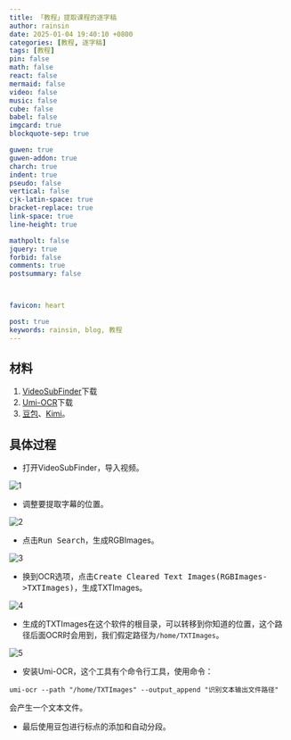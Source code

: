 ```yaml
---
title: 「教程」提取课程的逐字稿
author: rainsin
date: 2025-01-04 19:40:10 +0800
categories: [教程, 逐字稿]
tags: [教程]
pin: false
math: false
react: false
mermaid: false
video: false
music: false
cube: false
babel: false
imgcard: true
blockquote-sep: true

guwen: true
guwen-addon: true
charch: true
indent: true
pseudo: false
vertical: false
cjk-latin-space: true
bracket-replace: true
link-space: true
line-height: true

mathpolt: false
jquery: true
forbid: false
comments: true
postsummary: false



favicon: heart

post: true
keywords: rainsin, blog, 教程
---
```


## 材料

1. [VideoSubFinder](https://sourceforge.net/projects/videosubfinder/)下载
2. [Umi-OCR](https://github.com/hiroi-sora/Umi-OCR)下载
3. [豆包](https://www.doubao.com/chat)、[Kimi](https://kimi.moonshot.cn/)。

## 具体过程

- 打开VideoSubFinder，导入视频。

![1](https://file.rainsin.cn/d/blog/img/post/method/%E5%B1%8F%E5%B9%95%E6%88%AA%E5%9B%BE%202025-01-05%20072829.png)

- 调整要提取字幕的位置。

![2](https://file.rainsin.cn/d/blog/img/post/method/%E5%B1%8F%E5%B9%95%E6%88%AA%E5%9B%BE%202025-01-05%20072929.png)

- 点击<kbd>Run Search</kbd>，生成RGBImages。

![3](https://file.rainsin.cn/d/blog/img/post/method/%E5%B1%8F%E5%B9%95%E6%88%AA%E5%9B%BE%202025-01-05%20072941.png)

- 换到OCR选项，点击<kbd>Create Cleared Text Images(RGBImages->TXTImages)</kbd>，生成TXTImages。

![4](https://file.rainsin.cn/d/blog/img/post/method/%E5%B1%8F%E5%B9%95%E6%88%AA%E5%9B%BE%202025-01-05%20072958.png)

- 生成的TXTImages在这个软件的根目录，可以转移到你知道的位置，这个路径后面OCR时会用到，我们假定路径为`/home/TXTImages`。

![5](https://file.rainsin.cn/d/blog/img/post/method/%E5%B1%8F%E5%B9%95%E6%88%AA%E5%9B%BE%202025-01-05%20073019.png)

- 安装Umi-OCR，这个工具有个命令行工具，使用命令：

```shell
umi-ocr --path "/home/TXTImages" --output_append "识别文本输出文件路径"
```

会产生一个文本文件。

- 最后使用豆包进行标点的添加和自动分段。